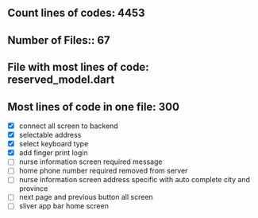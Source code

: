 
## Count lines of codes: 4453
## Number of Files:: 67
## File with most lines of code: reserved_model.dart
## Most lines of code in one file: 300


- [x] connect all screen to backend
- [x] selectable address
- [x] select keyboard type
- [x] add finger print login 
- [ ] nurse information screen required message
- [ ] home phone number required removed from server
- [ ] nurse information screen address specific with auto complete city and province
- [ ] next page and previous button all screen
- [ ] sliver app bar home screen